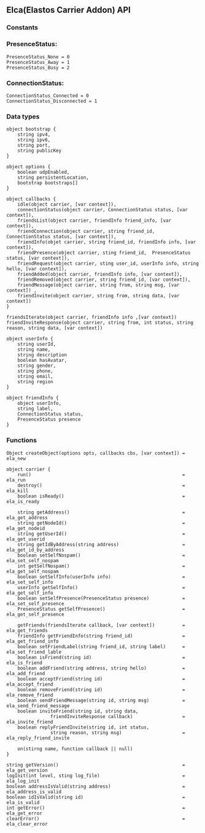 ## Elca(Elastos Carrier Addon) API

### Constants

### PresenceStatus:
    PresenceStatus_None = 0
    PresenceStatus_Away = 1
    PresenceStatus_Busy = 2

### ConnectionStatus:
    ConnectionStatus_Connected = 0
    ConnectionStatus_Disconnected = 1

### Data types
    object bootstrap {
        string ipv4,
        string ipv6,
        string port,
        string publicKey
    }

    object options {
        boolean udpEnabled,
        string persistentLocation,
        bootstrap bootstraps[]
    }

    object callbacks {
        idle(object carrier, [var context]),
        connectionStatus(object carrier, ConnectionStatus status, [var context]),
        friendsList(object carrier, friendInfo friend_info, [var context]),
        friendConnection(object carrier, string friend_id, ConnectionStatus status, [var context]),
        friendInfo(objet carrier, string friend_id, friendInfo info, [var context]),
        friendPresence(object carrier, sting friend_id,  PresenceStatus status, [var context]),
        friendRequest(object carrier, sting user_id, userInfo info, string hello, [var context]),
        friendAdded(object carrier, friendInfo info, [var context]),
        friendRemoved(object carrier, string friend_id, [var context]),
        friendMessage(object carrier, string from, string msg, [var context]) ,
        friendInvite(object carrier, string from, string data, [var context])
    }

    friendsIterate(object carrier, friendInfo info ,[var context])
    friendInviteResponse(object carrier, string from, int status, string reason, string data, [var context])

    object userInfo {
        string userId,
        string name,
        string description
        boolean hasAvatar,
        string gender,
        string phone,
        string email,
        string region
    }

    object friendInfo {
        object userInfo,
        string label,
        ConnectionStatus status,
        PresenceStatus presence
    }

### Functions

    Object createObject(options opts, callbacks cbs, [var context]) = ela_new

    object carrier {
        run()                                                       = ela_run
        destroy()                                                   = ela_kill
        boolean isReady()                                           = ela_is_ready

        string getAddress()                                         = ela_get_address
        string getNodeId()                                          = ela_get_nodeid
        string getUserId()                                          = ela_get_userid
        string getIdByAddress(string address)                       = ela_get_id_by_address
        boolean setSelfNospam()                                     = ela_set_self_nospam
        int getSelfNospam()                                         = ela_get_self_nospam
        boolean setSelfInfo(userInfo info)                          = ela_set_self_info
        userInfo getSelfInfo()                                      = ela_get_self_info
        boolean setSelfPresence(PresenceStatus presence)            = ela_set_self_presence
        PresenceStatus getSelfPresence()                            = ela_get_self_presence

        getFriends(friendsIterate callback, [var context])          = ela_get_friends
        friendInfo getFriendInfo(string friend_id)                  = ela_get_friend_info
        boolean setFriendLabel(string friend_id, string label)      = ela_set_friend_lable
        boolean isFriend(string id)                                 = ela_is_friend
        boolean addFriend(string address, string hello)             = ela_add_friend
        boolean acceptFriend(string id)                             = ela_accept_friend
        boolean removeFriend(string id)                             = ela_remove_friend
        boolean sendFriendMessage(string id, string msg)            = ela_send_friend_message
        boolean inviteFriend(string id, string data,
                    friendInviteResponse callback)                  = ela_invite_friend
        boolean replyFriendInvite(string id, int status,
                    string reason, string msg)                      = ela_reply_friend_invite

        on(stirng name, function callback || null)
    }

    string getVersion()                                             = ela_get_version
    logInit(int level, sting log_file)                              = ela_log_init
    boolean addressIsValid(string address)                          = ela_address_is_valid
    boolean idIsValid(string id)                                    = ela_is_valid
    int getError()                                                  = ela_get_error
    clearError()                                                    = ela_clear_error






